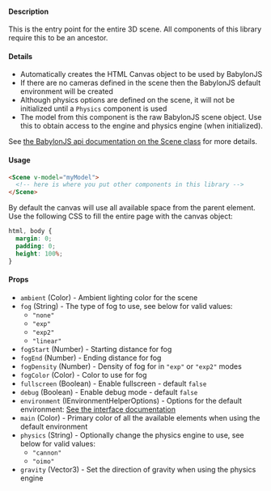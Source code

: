 #### Description

This is the entry point for the entire 3D scene. All components of this library require this to be an ancestor.

#### Details

 - Automatically creates the HTML Canvas object to be used by BabylonJS
 - If there are no cameras defined in the scene then the BabylonJS default environment will be created
 - Although physics options are defined on the scene, it will not be initialized until a `Physics` component is used
 - The model from this component is the raw BabylonJS scene object. Use this to obtain access to the engine and physics engine (when initialized).

See [the BabylonJS api documentation on the Scene class](http://doc.babylonjs.com/api.html?scene) for more details.

#### Usage

```html
<Scene v-model="myModel">
  <!-- here is where you put other components in this library -->
</Scene>
```

By default the canvas will use all available space from the parent element. Use the following CSS to fill the entire page with the canvas object:

```css
html, body {
  margin: 0;
  padding: 0;
  height: 100%;
}
```

#### Props

 - `ambient` (Color) - Ambient lighting color for the scene
 - `fog` (String) - The type of fog to use, see below for valid values:
    - `"none"`
    - `"exp"`
    - `"exp2"`
    - `"linear"`
 - `fogStart` (Number) - Starting distance for fog
 - `fogEnd` (Number) - Ending distance for fog
 - `fogDensity` (Number) - Density of fog for in `"exp"` or `"exp2"` modes
 - `fogColor` (Color) - Color to use for fog
 - `fullscreen` (Boolean) - Enable fullscreen - default `false`
 - `debug` (Boolean) - Enable debug mode - default `false`
 - `environment` (IEnvironmentHelperOptions) - Options for the default environment: [See the interface documentation](https://doc.babylonjs.com/api/interfaces/babylon.ienvironmenthelperoptions)
 - `main` (Color) - Primary color of all the available elements when using the default environment
 - `physics` (String) - Optionally change the physics engine to use, see below for valid values:
    - `"cannon"`
    - `"oimo"`
 - `gravity` (Vector3) - Set the direction of gravity when using the physics engine
